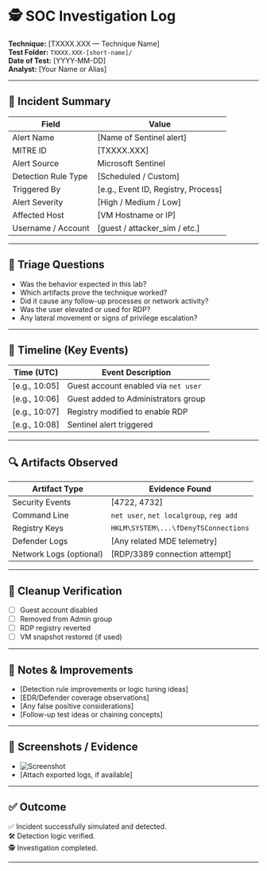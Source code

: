 
# 🕵️ SOC Investigation Log  
**Technique:** [TXXXX.XXX — Technique Name]  
**Test Folder:** `TXXXX.XXX-[short-name]/`  
**Date of Test:** [YYYY-MM-DD]  
**Analyst:** [Your Name or Alias]

---

## 🎯 Incident Summary

| Field                 | Value                                |
|----------------------|--------------------------------------|
| Alert Name           | [Name of Sentinel alert]             |
| MITRE ID             | [TXXXX.XXX]                          |
| Alert Source         | Microsoft Sentinel                   |
| Detection Rule Type  | [Scheduled / Custom]                 |
| Triggered By         | [e.g., Event ID, Registry, Process]  |
| Alert Severity       | [High / Medium / Low]                |
| Affected Host        | [VM Hostname or IP]                  |
| Username / Account   | [guest / attacker_sim / etc.]        |

---

## 🧠 Triage Questions

- Was the behavior expected in this lab?
- Which artifacts prove the technique worked?
- Did it cause any follow-up processes or network activity?
- Was the user elevated or used for RDP?
- Any lateral movement or signs of privilege escalation?

---

## 📂 Timeline (Key Events)

| Time (UTC)     | Event Description                                  |
|----------------|----------------------------------------------------|
| [e.g., 10:05]  | Guest account enabled via `net user`               |
| [e.g., 10:06]  | Guest added to Administrators group                |
| [e.g., 10:07]  | Registry modified to enable RDP                    |
| [e.g., 10:08]  | Sentinel alert triggered                           |

---

## 🔍 Artifacts Observed

| Artifact Type         | Evidence Found                              |
|-----------------------|---------------------------------------------|
| Security Events       | [4722, 4732]                                 |
| Command Line          | `net user`, `net localgroup`, `reg add`     |
| Registry Keys         | `HKLM\SYSTEM\...\fDenyTSConnections`         |
| Defender Logs         | [Any related MDE telemetry]                 |
| Network Logs (optional) | [RDP/3389 connection attempt]             |

---

## 🧼 Cleanup Verification

- [ ] Guest account disabled
- [ ] Removed from Admin group
- [ ] RDP registry reverted
- [ ] VM snapshot restored (if used)

---

## 🧪 Notes & Improvements

- [Detection rule improvements or logic tuning ideas]
- [EDR/Defender coverage observations]
- [Any false positive considerations]
- [Follow-up test ideas or chaining concepts]

---

## 📸 Screenshots / Evidence

- ![Screenshot](../sentinel-alert-screenshot.png)
- [Attach exported logs, if available]

---

## ✅ Outcome

✅ Incident successfully simulated and detected.  
🛠️ Detection logic verified.  
🕵️ Investigation completed.


---
